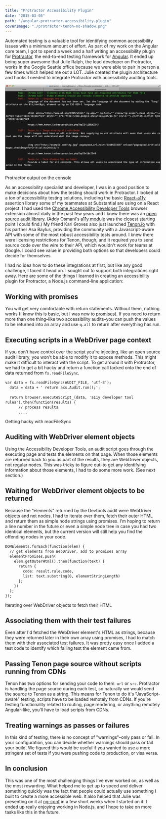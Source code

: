```yaml
---
title: "Protractor Accessibility Plugin"
date: "2015-03-05"
path: "/angular-protractor-accessibility-plugin"
coverImage: "./protractor-tenon-no-shadow.png"
---
```


Automated testing is a valuable tool for identifying common accessibility issues with a minimum amount of effort. As part of my work on the Angular core team, I got to spend a week and a half writing an accessibility plugin for [Protractor](http://protractortest.org "Link opens in a new window"), the end-to-end testing framework for [Angular](http://angular.io "Link opens in a new window"). It ended up being super awesome that Julie Ralph, the lead developer on Protractor, works in the Google Seattle office because we were able to pair in person a few times which helped me out a LOT. Julie created the plugin architecture and hooks I needed to integrate Protractor with accessibility auditing tools.

![Protractor Tenon example](./protractor-tenon-no-shadow.png)

Protractor output on the console

As an accessibility specialist and developer, I was in a good position to make decisions about how the testing should work in Protractor. I looked at a ton of accessibility testing solutions, including the basic [React-a11y](https://github.com/rackt/react-a11y "Link opens in a new window") assertion library some of my teammates at Substantial are using on a React project. I had used the [Chrome Accessibility Developer Tools](https://chrome.google.com/webstore/detail/accessibility-developer-t/fpkknkljclfencbdbgkenhalefipecmb?hl=en "Link opens in a new window") browser extension almost daily in the past few years and I knew there was an [open source audit library](https://github.com/GoogleChrome/accessibility-developer-tools "Link opens in a new window"). (Addy Osmani's [a11y module](https://github.com/addyosmani/a11y "Link opens in a new window") was the closest starting point I could find.) My friend Karl Groves also just launched [Tenon.io](http://tenon.io "Link opens in a new window") with his partner Asa Baylus, providing the community with a Javascript-aware API with some of the most robust accessibility tests around. I knew there were licensing restrictions for Tenon, though, and it required you to send source code over the wire to their API, which wouldn't work for teams at Google. I could see value in providing both options so that developers could decide for themselves.

I had no idea how to do these integrations at first, but like any good challenge, I faced it head on. I sought out to support both integrations right away. Here are some of the things I learned in creating an accessibility plugin for Protractor, a Node.js command-line application:

## Working with promises

You will get very comfortable with return statements. Without them, nothing works (I know this is basic, but I was new to [promises](https://www.promisejs.org/ "Link opens in a new window")). If you need to return more than one thing–like two accessibility audits–you can push the values to be returned into an array and use `q.all` to return after everything has run.

## Executing scripts in a WebDriver page context

If you don't have control over the script you're injecting, like an open source audit library, you won't be able to modify it to expose methods. This might make it difficult to interact with the script. To get around it with Protractor, we had to get a bit hacky and return a function call tacked onto the end of data returned from `fs.readFileSync`.

```
var data = fs.readFileSync(AUDIT_FILE, 'utf-8');
  data = data + ' return axs.Audit.run();';

  return browser.executeScript_(data, 'a11y developer tool rules').then(function(results) {
      // process results 
      ....

```

Getting hacky with readFileSync

## Auditing with WebDriver element objects

Using the Accessibility Developer Tools, an audit script goes through the executing page and tests the elements on that page. When those elements are returned back to you as part of the results, they are WebDriver objects, not regular nodes. This was tricky to figure out–to get any identifying information about those elements, I had to do some more work. (See next section.)

## Waiting for WebDriver element objects to be returned

Because the "elements" returned by the Devtools audit were WebDriver objects and not nodes, I had to iterate over them, fetch their outer HTML and return them as simple node strings using promises. I'm hoping to return a line number in the future or even a simple node tree in case you had two identical elements, but the current version will still help you find the offending nodes in your code.

```
DOMElements.forEach(function(elem) {
  // get elements from WebDriver, add to promises array
  elementPromises.push(
    elem.getOuterHtml().then(function(text) {
      return {
        code: result.rule.code,
        list: text.substring(0, elementStringLength)
      };
    })
  );
});
```

Iterating over WebDriver objects to fetch their HTML

## Associating them with their test failures

Even after I'd fetched the WebDriver element's HTML as strings, because they were returned later in their own array using promises, I had to match them with their associated test failures. It was pretty easy once I added a test code to identify which failing test the element came from.

## Passing Tenon page source without scripts running from CDNs

Tenon has two options for sending your code to them: `url` or `src`. Protractor is handling the page source during each test, so naturally we would send the source to Tenon as a string. This means for Tenon to do it's "JavaScript-aware" testing, scripts have to be loaded remotely from CDNs. If you're testing functionality related to routing, page rendering, or anything remotely Angular-like, you'll have to load scripts from CDNs.

## Treating warnings as passes or failures

In this kind of testing, there is no concept of "warnings"–only pass or fail. In your configuration, you can decide whether warnings should pass or fail your build. We figured this would be useful if you wanted to use a more stringent set of tests if you were pushing code to production, or visa versa.

## In conclusion

This was one of the most challenging things I've ever worked on, as well as the most rewarding. What helped me to get up to speed and deliver something quickly was the fact that people could actually use something I built to create a more accessible web. It also helped that Julie was presenting on it at [ng-conf](http://ng-conf.org "Link opens in a new window") in a few short weeks when I started on it. I ended up really enjoying working in Node.js, and I hope to take on more tasks like this in the future.
